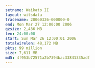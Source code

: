 ```yaml
---
setname: Waikato II
layout: witsdata
tracename: 20060326-000000-0
end: Mon Mar 27 12:00:00 2006
gzsize: 2,436 MB
len: 24:00:00
start: Sun Mar 26 12:00:01 2006
totalwirelen: 48,172 MB
pkts: 99 million
size: 7,611 MB
md5: 4f953b72571a2b7394bac33841335adf
---
```


